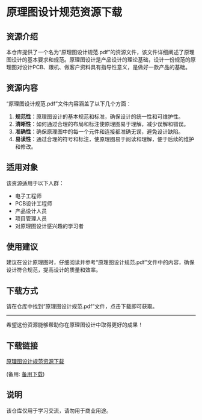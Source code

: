 # 原理图设计规范资源下载

## 资源介绍

本仓库提供了一个名为“原理图设计规范.pdf”的资源文件，该文件详细阐述了原理图设计的基本要求和规范。原理图设计是产品设计的理论基础，设计一份规范的原理图对设计PCB、跟机、做客户资料具有指导性意义，是做好一款产品的基础。

## 资源内容

“原理图设计规范.pdf”文件内容涵盖了以下几个方面：

1. **规范性**：原理图设计的基本规范和标准，确保设计的统一性和可维护性。
2. **清晰性**：如何通过合理的布局和标注使原理图易于理解，减少误解和错误。
3. **准确性**：确保原理图中的每一个元件和连接都准确无误，避免设计缺陷。
4. **易读性**：通过合理的符号和标注，使原理图易于阅读和理解，便于后续的维护和修改。

## 适用对象

该资源适用于以下人群：

- 电子工程师
- PCB设计工程师
- 产品设计人员
- 项目管理人员
- 对原理图设计感兴趣的学习者

## 使用建议

建议在设计原理图时，仔细阅读并参考“原理图设计规范.pdf”文件中的内容，确保设计符合规范，提高设计的质量和效率。

## 下载方式

请在仓库中找到“原理图设计规范.pdf”文件，点击下载即可获取。

---

希望这份资源能够帮助你在原理图设计中取得更好的成果！

## 下载链接
[原理图设计规范资源下载](https://pan.quark.cn/s/5b04237cb8da) 

(备用: [备用下载](https://pan.baidu.com/s/1Q_O7wHaFAij_cTIWRqg8Tw?pwd=1234))

## 说明

该仓库仅用于学习交流，请勿用于商业用途。
